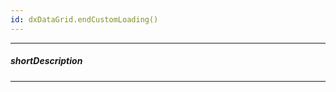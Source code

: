 ```yaml
---
id: dxDataGrid.endCustomLoading()
---
```

---
##### shortDescription
<!-- Description goes here -->

---
<!-- Description goes here -->
